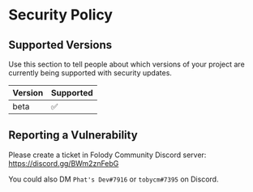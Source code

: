 # Security Policy

## Supported Versions

Use this section to tell people about which versions of your project are
currently being supported with security updates.

| Version | Supported          |
| ------- | ------------------ |
| beta    | :white_check_mark: |

## Reporting a Vulnerability

Please create a ticket in Folody Community Discord server: https://discord.gg/BWm2znFebG

You could also DM `Phat's Dev#7916` or `tobycm#7395` on Discord.
